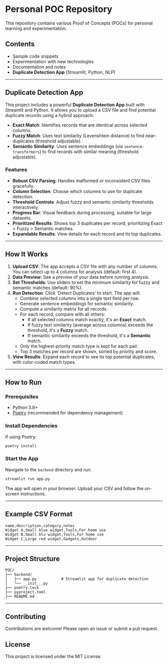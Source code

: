 # Personal POC Repository

This repository contains various Proof of Concepts (POCs) for personal learning and experimentation.

## Contents

- Sample code snippets
- Experimentation with new technologies
- Documentation and notes
- **Duplicate Detection App** (Streamlit, Python, NLP)

---

## Duplicate Detection App

This project includes a powerful **Duplicate Detection App** built with Streamlit and Python. It allows you to upload a CSV file and find potential duplicate records using a hybrid approach:

- **Exact Match**: Identifies records that are identical across selected columns.
- **Fuzzy Match**: Uses text similarity (Levenshtein distance) to find near-duplicates (threshold adjustable).
- **Semantic Similarity**: Uses sentence embeddings (via `sentence-transformers`) to find records with similar meaning (threshold adjustable).

### Features

- **Robust CSV Parsing**: Handles malformed or inconsistent CSV files gracefully.
- **Column Selection**: Choose which columns to use for duplicate detection.
- **Threshold Controls**: Adjust fuzzy and semantic similarity thresholds interactively.
- **Progress Bar**: Visual feedback during processing, suitable for large datasets.
- **Prioritized Results**: Shows top 3 duplicates per record, prioritizing Exact > Fuzzy > Semantic matches.
- **Expandable Results**: View details for each record and its top duplicates.

---

## How It Works

1. **Upload CSV**: The app accepts a CSV file with any number of columns. You can select up to 4 columns for analysis (default: first 4).
2. **Data Preview**: See a preview of your data before running analysis.
3. **Set Thresholds**: Use sliders to set the minimum similarity for fuzzy and semantic matches (default: 90%).
4. **Run Detection**: Click 'Detect Duplicates' to start. The app will:
    - Combine selected columns into a single text field per row.
    - Generate sentence embeddings for semantic similarity.
    - Compute a similarity matrix for all records.
    - For each record, compare with all others:
        - If all selected columns match exactly, it's an **Exact** match.
        - If fuzzy text similarity (average across columns) exceeds the threshold, it's a **Fuzzy** match.
        - If semantic similarity exceeds the threshold, it's a **Semantic** match.
    - Only the highest-priority match type is kept for each pair.
    - Top 3 matches per record are shown, sorted by priority and score.
5. **View Results**: Expand each record to see its top potential duplicates, with color-coded match types.

---

## How to Run

### Prerequisites
- Python 3.8+
- [Poetry](https://python-poetry.org/) (recommended for dependency management)

### Install Dependencies

If using Poetry:
```bash
poetry install
```


### Start the App

Navigate to the `backend` directory and run:
```bash
streamlit run app.py
```

The app will open in your browser. Upload your CSV and follow the on-screen instructions.

---

## Example CSV Format

```
name,description,category,notes
Widget A,Small blue widget,Tools,For home use
Widget B,Small blu widget,Tools,For home use
Widget C,Large red widget,Gadgets,Outdoor
```

---

## Project Structure

```
POC/
├── backend/
│   ├── app.py           # Streamlit app for duplicate detection
│   └── __init__.py
├── poetry.lock
├── pyproject.toml
├── README.md
```

---

## Contributing

Contributions are welcome! Please open an issue or submit a pull request.

## License

This project is licensed under the MIT License.